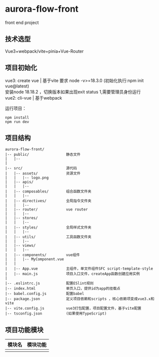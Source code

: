 # aurora-flow-front
front end project



## 技术选型
Vue3+webpack/vite+pinia+Vue-Router


## 项目初始化
vue3: create vue | 基于vite 要求 node -v>=18.3.0 (初始化执行:npm init vue@latest)   
    安装node 18.18.2 ，切换版本如果出现exit status 1,需要管理员身份运行       
vue2: cli-vue | 基于webpack     

运行项目：
```
npm install
npm run dev
```

## 项目结构

```
aurora-flow-front/
|-- public/                 静态文件
|   |-- 
|
|-- src/                    源代码
|   |-- assets/             资源文件
|   |   |-- logo.png
|   |-- apis/
|   |   |--
|   |-- composables/        组合函数文件夹
|   |   |--
|   |-- directives/         全局指令文件夹
|   |   |--
|   |-- router/             vue router
|   |   |--
|   |-- stores/
|   |   |--
|   |-- styles/             全局样式文件夹
|   |   |--
|   |-- utils/              工具函数文件夹
|   |   |--
|   |-- views/
|   |   |--
|   |-- components/         vue组件
|   |   |-- MyComponent.vue
|   |
|   |-- App.vue             主组件，单文件组件SFC script-template-style
|   |-- main.js             项目入口文件，createApp函数创建应用实例
|
|-- .eslintrc.js            配置ESlint规则
|-- index.html              单页入口，提供id为app的挂载点
|-- babel.config.js         配置babel
|-- package.json            定义项目依赖和scripts ，核心依赖项变成vue3.x和vite
|-- vite.config.js          vue3打包配置，项目配置文件，基于vite配置
|-- tsconfig.json           (如果使用TypeScript)
```

## 项目功能模块
|模块名|模块功能|
|------|-------|
|||











